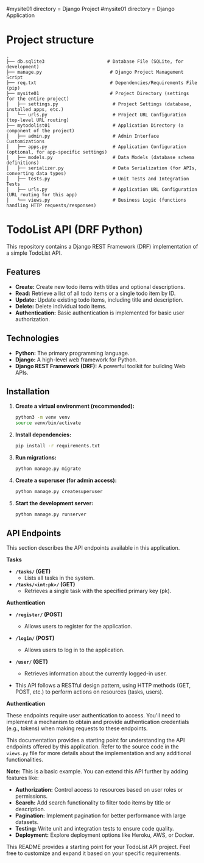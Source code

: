 #mysite01 directory = Django Project
#mysite01 directory = Django Application

# Project structure
```
.
├── db.sqlite3                       # Database File (SQLite, for development)
├── manage.py                         # Django Project Management Script
├── req.txt                           # Dependencies/Requirements File (pip)
├── mysite01                          # Project Directory (settings for the entire project)
│   ├── settings.py                    # Project Settings (database, installed apps, etc.)
│   └── urls.py                        # Project URL Configuration (top-level URL routing)
├── mytodolist01                       # Application Directory (a component of the project)
│   ├── admin.py                       # Admin Interface Customizations
│   ├── apps.py                        # Application Configuration (optional, for app-specific settings)
│   ├── models.py                      # Data Models (database schema definitions)
│   ├── serializer.py                  # Data Serialization (for APIs, converting data types)
│   ├── tests.py                       # Unit Tests and Integration Tests
│   ├── urls.py                        # Application URL Configuration (URL routing for this app)
│   └── views.py                       # Business Logic (functions handling HTTP requests/responses)
```

# TodoList API (DRF Python)

This repository contains a Django REST Framework (DRF) implementation of a simple TodoList API.

## Features

* **Create:** Create new todo items with titles and optional descriptions.
* **Read:** Retrieve a list of all todo items or a single todo item by ID.
* **Update:** Update existing todo items, including title and description.
* **Delete:** Delete individual todo items.
* **Authentication:** Basic authentication is implemented for basic user authorization.

## Technologies

* **Python:** The primary programming language.
* **Django:** A high-level web framework for Python.
* **Django REST Framework (DRF):** A powerful toolkit for building Web APIs.

## Installation
1.  **Create a virtual environment (recommended):**

    ```bash
    python3 -m venv venv
    source venv/bin/activate 
    ```

2.  **Install dependencies:**

    ```bash
    pip install -r requirements.txt
    ```

3.  **Run migrations:**

    ```bash
    python manage.py migrate
    ```

4.  **Create a superuser (for admin access):**

    ```bash
    python manage.py createsuperuser
    ```

5.  **Start the development server:**

    ```bash
    python manage.py runserver 
    ```



## API Endpoints

This section describes the API endpoints available in this application.

**Tasks**

* **`/tasks/` (GET)**
    * Lists all tasks in the system.
* **`/tasks/<int:pk>/` (GET)**
    * Retrieves a single task with the specified primary key (pk).

**Authentication**

* **`/register/` (POST)**
    * Allows users to register for the application.
* **`/login/` (POST)**
    * Allows users to log in to the application.
* **`/user/` (GET)**
    * Retrieves information about the currently logged-in user.

* This API follows a RESTful design pattern, using HTTP methods (GET, POST, etc.) to perform actions on resources (tasks, users).

**Authentication**

These endpoints require user authentication to access. You'll need to implement a mechanism to obtain and provide authentication credentials (e.g., tokens) when making requests to these endpoints.

This documentation provides a starting point for understanding the API endpoints offered by this application. Refer to the source code in the `views.py` file for more details about the implementation and any additional functionalities.


**Note:** This is a basic example. You can extend this API further by adding features like:

  * **Authorization:** Control access to resources based on user roles or permissions.
  * **Search:** Add search functionality to filter todo items by title or description.
  * **Pagination:** Implement pagination for better performance with large datasets.
  * **Testing:** Write unit and integration tests to ensure code quality.
  * **Deployment:** Explore deployment options like Heroku, AWS, or Docker.

This README provides a starting point for your TodoList API project. Feel free to customize and expand it based on your specific requirements.

```
